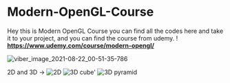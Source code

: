 # Modern-OpenGL-Course
Hey this is Modern OpenGL Course you can find all the codes here and take it to your project, and you can find the course from udemy. !
**https://www.udemy.com/course/modern-opengl/**

![viber_image_2021-08-22_00-51-35-786](https://user-images.githubusercontent.com/77267002/132252401-b7913c82-d2a4-4962-971c-de5b3dca6773.jpg)

2D and 3D ->
![2D](https://user-images.githubusercontent.com/77267002/132252754-5cc21962-53a0-406a-978d-dac71ce47a74.png)
![3D cube'](https://user-images.githubusercontent.com/77267002/132252770-f56740d0-95b6-40a0-896f-60de98e2c1a6.png)
![3D pyramid](https://user-images.githubusercontent.com/77267002/132252779-a83648b0-8360-415a-94d3-a6a0771a77b5.png)

